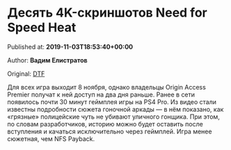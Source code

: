 
# Десять 4K-скриншотов Need for Speed Heat

Published at: **2019-11-03T18:53:40+00:00**

Author: **Вадим Елистратов**

Original: [DTF](https://dtf.ru/games/79331-desyat-4k-skrinshotov-need-for-speed-heat)

Для всех игра выходит 8 ноября, однако владельцы Origin Access Premier получат к ней доступ на два дня раньше.
Ранее в сети появилось почти 30 минут геймплея игры на PS4 Pro. Из видео стали известны подробности сюжета гоночной аркады — в нём показано, как «грязные» полицейские чуть не убивают уличного гонщика. При этом, по словам разработчиков, историю можно будет оставить после вступления и качаться исключительно через геймплей. Игра менее сюжетная, чем NFS Payback.
